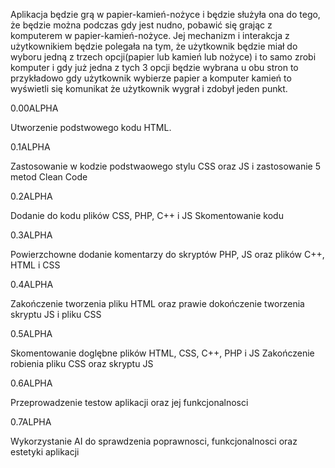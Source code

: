 Aplikacja będzie grą w papier-kamień-nożyce i będzie służyła ona do tego, że będzie można podczas gdy jest nudno, pobawić się grając z komputerem w papier-kamień-nożyce. Jej mechanizm i interakcja z użytkownikiem będzie polegała na tym, że użytkownik będzie miał do wyboru jedną z trzech opcji(papier lub kamień lub nożyce) i to samo zrobi komputer i gdy już jedna z tych 3 opcji będzie wybrana u obu stron to przykładowo gdy użytkownik wybierze papier a komputer kamień to wyświetli się komunikat że użytkownik wygrał i zdobył jeden punkt. 
 
0.00ALPHA


Utworzenie podstwowego kodu HTML.


0.1ALPHA 


Zastosowanie w kodzie podstwaowego stylu CSS oraz JS i zastosowanie 5 metod Clean Code

0.2ALPHA 


Dodanie do kodu plików CSS, PHP, C++ i JS
Skomentowanie kodu 

0.3ALPHA


Powierzchowne dodanie komentarzy do skryptów PHP, JS oraz plików C++, HTML i CSS


0.4ALPHA

Zakończenie tworzenia pliku HTML oraz prawie dokończenie tworzenia skryptu JS i pliku CSS

0.5ALPHA 

Skomentowanie doglębne plików HTML, CSS, C++, PHP i JS
Zakończenie robienia pliku CSS oraz skryptu JS

0.6ALPHA 

Przeprowadzenie testow aplikacji oraz jej funkcjonalnosci

0.7ALPHA 

Wykorzystanie AI do sprawdzenia poprawnosci, funkcjonalnosci oraz estetyki aplikacji
